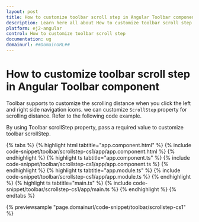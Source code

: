 ```yaml
---
layout: post
title: How to customize toolbar scroll step in Angular Toolbar component | Syncfusion
description: Learn here all about How to customize toolbar scroll step in Syncfusion Angular Toolbar component of Syncfusion Essential JS 2 and more.
platform: ej2-angular
control: How to customize toolbar scroll step 
documentation: ug
domainurl: ##DomainURL##
---
```


# How to customize toolbar scroll step in Angular Toolbar component

Toolbar supports to customize the scrolling distance when you click the left and right side navigation icons. we can customize `ScrollStep` property for scrolling distance. Refer to the following code example.

By using Toolbar scrollStep property, pass a required value to customize toolbar scrollStep.

{% tabs %}
{% highlight html tabtitle="app.component.html" %}
{% include code-snippet/toolbar/scrollstep-cs1/app/app.component.html %}
{% endhighlight %}
{% highlight ts tabtitle="app.component.ts" %}
{% include code-snippet/toolbar/scrollstep-cs1/app/app.component.ts %}
{% endhighlight %}
{% highlight ts tabtitle="app.module.ts" %}
{% include code-snippet/toolbar/scrollstep-cs1/app/app.module.ts %}
{% endhighlight %}
{% highlight ts tabtitle="main.ts" %}
{% include code-snippet/toolbar/scrollstep-cs1/app/main.ts %}
{% endhighlight %}
{% endtabs %}
  
{% previewsample "page.domainurl/code-snippet/toolbar/scrollstep-cs1" %}